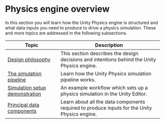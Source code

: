 # Physics engine overview

In this section you will learn how the Unity Physics engine is structured and what data inputs you need to produce to drive a physics simulation. These and more topics are addressed in the following subsections.

| Topic                                                           | Description                                                                                                  |
|-----------------------------------------------------------------|--------------------------------------------------------------------------------------------------------------|
| [Design philosophy](design.md)                                  | This section describes the design decisions and intentions behind the Unity Physics engine.                         |
| [The simulation pipeline](concepts-simulation.md)           | Learn how the Unity Physics simulation pipeline works.                                                         |
| [Simulation setup demonstration](concepts-simulation-set-up.md) | An example workflow which sets up a physics simulation in the Unity Editor.                                        |
| [Principal data components](core-components.md)                           | Learn about all the data components required to produce inputs for the Unity Physics engine. |
